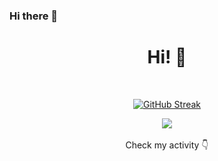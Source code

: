### Hi there 👋

<h1 align="center">Hi! &#128075;</h1>
<br>

<div align="center">
  
  [![GitHub Streak](http://github-readme-streak-stats.herokuapp.com?user=Rafa548&theme=dark&background=000000)](https://git.io/streak-stats)
  

  <picture height="150em">
    <source 
      srcset="https://github-readme-stats.vercel.app/api/top-langs/?username=Rafa548&layout=compact&langs_count=8&theme=dark"
      media="(prefers-color-scheme: dark)"
    />
    <source
      srcset="https://github-readme-stats.vercel.app/api/top-langs/?username=Rafa548&layout=compact&langs_count=8"
      media="(prefers-color-scheme: light), (prefers-color-scheme: no-preference)"
    />
    <img src="https://github-readme-stats.vercel.app/api/top-langs/?username=Rafa548&layout=compact&langs_count=8" />
  </picture>
</div>
  
<div align="center">
  <br>
  Check my activity &#128071;
</div>

